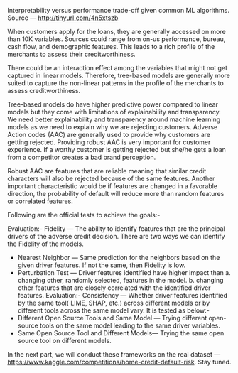 
Interpretability versus performance trade-off given common ML algorithms. Source — http://tinyurl.com/4n5xtszb

When customers apply for the loans, they are generally accessed on more than 10K variables. Sources could range from on-us performance, bureau, cash flow, and demographic features. This leads to a rich profile of the merchants to assess their creditworthiness.

There could be an interaction effect among the variables that might not get captured in linear models. Therefore, tree-based models are generally more suited to capture the non-linear patterns in the profile of the merchants to assess creditworthiness.

Tree-based models do have higher predictive power compared to linear models but they come with limitations of explainability and transparency. We need better explainability and transparency around machine learning models as we need to explain why we are rejecting customers. Adverse Action codes (AAC) are generally used to provide why customers are getting rejected. Providing robust AAC is very important for customer experience. If a worthy customer is getting rejected but she/he gets a loan from a competitor creates a bad brand perception.

Robust AAC are features that are reliable meaning that similar credit characters will also be rejected because of the same features. Another important characteristic would be if features are changed in a favorable direction, the probability of default will reduce more than random features or correlated features.

Following are the official tests to achieve the goals:-

Evaluation:- Fidelity — The ability to identify features that are the principal drivers of the adverse credit decision. There are two ways we can identify the Fidelity of the models.
- Nearest Neighbor — Same prediction for the neighbors based on the given driver features. If not the same, then Fidelity is low.
- Perturbation Test — Driver features identified have higher impact than a. changing other, randomly selected, features in the model. b. changing other features that are closely correlated with the identified driver features.
Evaluation:- Consistency — Whether driver features identified by the same tool( LIME, SHAP, etc.) across different models or by different tools across the same model vary. It is tested as below:-
- Different Open Source Tools and Same Model — Trying different open-source tools on the same model leading to the same driver variables.
- Same Open Source Tool and Different Models— Trying the same open source tool on different models.
  
In the next part, we will conduct these frameworks on the real dataset — https://www.kaggle.com/competitions/home-credit-default-risk. Stay tuned.
